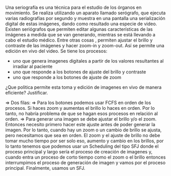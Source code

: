 Una seriografía es una técnica para el estudio de los órganos en movimiento.
Se realiza utilizando un aparato llamado serógrafo, que ejecuta varias radiografías por segundo y muestra en una pantalla una serialización digital de estas imágenes, dando como resultado una especie de video.
Existen seriógrafos que permiten editar algunas características de las imágenes a medida que se van generando, mientras se está llevando a cabo el estudio médico. Entre otras cosas , permiten ajustar el brillo y contraste de las imágenes y hacer zoom-in y zoom-out. Así se permite una edición en vivo del video.
Se tiene los procesos:
- uno que genera imagenes digitales a partir de los valores resultantes al irradiar al paciente
- uno que responde a los botones de ajuste del brillo y contraste
- uno que responde a los botones de ajuste de zoom

¿Que politica permite esta toma y edición de imagenes en vivo de manera eficiente? Justificar.

=> Dos filas:
    => Para los botones podemos usar FCFS en orden de los procesos. Si haces zoom y aumentas el brillo lo haces en orden. Por lo tanto, no habría problema de que se hagan esos procesos en relación al orden.
    => Para generar una imagen se debe ajustar el brillo y/o el zoom. Entonces necesito primero hacer este ajuste antes de poder generar la imagen.
Por lo tanto, cuando hay un zoom o un cambio de brillo se ajusta, pero necesitamos que sea en orden.
El zoom y el ajuste de brillo no debe tomar mucho tiempo por ser solo eso, aumento y cambio en los brillos, por lo tanto tenemos que podemos usar un Scheduling del tipo 
SFJ donde el proceso principal y largo sería el proceso de creación de imagenes y, cuando entra un proceso de corto tiempo como el zoom o el brillo entonces interrumpimos el proceso de generación de imagen y vamos por el proceso principal.
Finalmente, usamos un SFJ.